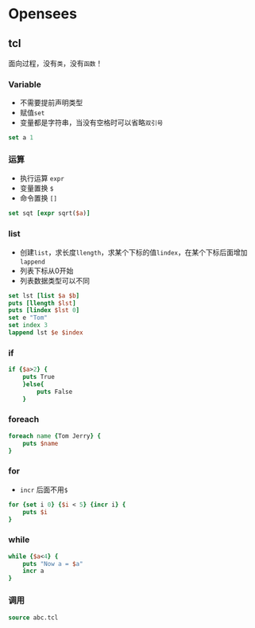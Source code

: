 # Opensees
## tcl 
面向过程，没有`类`，没有`函数`！
### Variable
* 不需要提前声明类型
* 赋值`set`
* 变量都是字符串，当没有空格时可以省略`双引号`
``` tcl
set a 1
```
### 运算
* 执行运算 `expr`
* 变量置换 `$`
* 命令置换 `[]`
``` tcl
set sqt [expr sqrt($a)]
```
### list
* 创建`list`，求长度`llength`，求某个下标的值`lindex`，在某个下标后面增加`lappend`
* 列表下标从0开始
* 列表数据类型可以不同
```tcl
set lst [list $a $b]
puts [llength $lst]
puts [lindex $lst 0]
set e "Tom"
set index 3
lappend lst $e $index
```
### if
```tcl
if {$a>2} {
    puts True
    }else{
        puts False
    }
```
### foreach
```tcl
foreach name {Tom Jerry} {
    puts $name
}
```
### for
* `incr` 后面不用`$`
```tcl
for {set i 0} {$i < 5} {incr i} {
    puts $i
}
```
### while
```tcl
while {$a<4} {
    puts "Now a = $a"
    incr a
}
```
### 调用
```tcl
source abc.tcl
```



